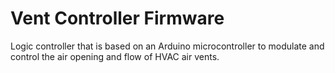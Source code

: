 # Vent Controller Firmware
Logic controller that is based on an Arduino microcontroller to modulate and control the air opening and flow of HVAC air vents.
